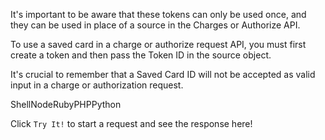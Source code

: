 It's important to be aware that these tokens can only be used once, and they can be used in place of a source in the Charges or Authorize API.

To use a saved card in a charge or authorize request API, you must first create a token and then pass the Token ID in the source object.

It's crucial to remember that a Saved Card ID will not be accepted as valid input in a charge or authorization request.

ShellNodeRubyPHPPython

Click `Try It!` to start a request and see the response here!